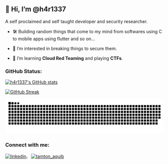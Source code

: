 ## 👋 Hi, I’m @h4r1337


A self proclaimed and self taught developer and security researcher.

- 🛠️ Building random things that come to my mind from softwares using C to mobile apps using flutter and so on...

- 👀 I’m interested in breaking things to secure them.

- 🌱 I’m learning **Cloud Red Teaming** and playing **CTFs**.

### GitHub Status:

[![h4r1337's GitHub stats](https://github-readme-stats.vercel.app/api?username=h4r1337&custom_title=My%20Github%20Stat's&show_icons=true&theme=gruvbox&border_radius=10&hide_border=true&include_all_commits=true&count_private=true&bg_color=15,0d1117,282828)](https://github.com/anuraghazra/github-readme-stats)

[![GitHub Streak](http://github-readme-streak-stats.herokuapp.com?user=h4r1337&theme=gruvbox&hide_border=true)](https://git.io/streak-stats)
 
<!-- ![GitHub Snake dark](https://github.com/h4r1337/h4r1337/blob/output/github-snake-dark.svg#gh-dark-mode-only) -->
<picture>
  <source media="(prefers-color-scheme: dark)" srcset="github-snake-dark.svg" />
  <source media="(prefers-color-scheme: light)" srcset="github-snake.svg" />
  <img alt="github-snake" src="github-snake.svg" />
</picture>

### Connect with me:
<p align="left">
<a href="https://www.linkedin.com/in/hari-sankar-rs-4bb222203/" target="blank">
	<img align="center" src="https://img.icons8.com/color/100/0000/linkedin.png" alt="linkedin" width="32"/>
</a>&ensp;
<a href="https://twitter.com/h4r1337" target="blank">
	<img align="center" target="_blank" src="https://img.icons8.com/plasticine/100/000000/twitter--v2.png" alt="tamton_aquib" width="30" />
</a>
</p>
